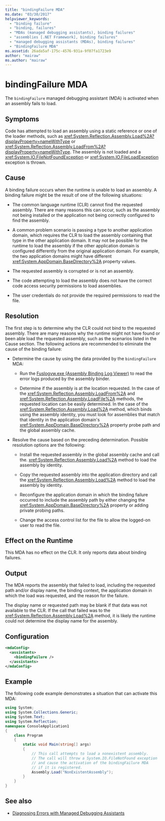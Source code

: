 ```yaml
---
title: "bindingFailure MDA"
ms.date: "03/30/2017"
helpviewer_keywords:
  - "binding failure"
  - "binding, failures"
  - "MDAs (managed debugging assistants), binding failures"
  - "assemblies [.NET Framework], binding failures"
  - "managed debugging assistants (MDAs), binding failures"
  - "BindingFailure MDA"
ms.assetid: 26ada5af-175c-4576-931a-9f07fa1723e9
author: "mairaw"
ms.author: "mairaw"
---
```

# bindingFailure MDA

The `bindingFailure` managed debugging assistant (MDA) is activated when an assembly fails to load.

## Symptoms

Code has attempted to load an assembly using a static reference or one of the loader methods, such as <xref:System.Reflection.Assembly.Load%2A?displayProperty=nameWithType> or <xref:System.Reflection.Assembly.LoadFrom%2A?displayProperty=nameWithType>. The assembly is not loaded and a <xref:System.IO.FileNotFoundException> or <xref:System.IO.FileLoadException> exception is thrown.

## Cause

A binding failure occurs when the runtime is unable to load an assembly. A binding failure might be the result of one of the following situations:

- The common language runtime (CLR) cannot find the requested assembly. There are many reasons this can occur, such as the assembly not being installed or the application not being correctly configured to find the assembly.

- A common problem scenario is passing a type to another application domain, which requires the CLR to load the assembly containing that type in the other application domain. It may not be possible for the runtime to load the assembly if the other application domain is configured differently from the original application domain. For example, the two application domains might have different <xref:System.AppDomain.BaseDirectory%2A> property values.

- The requested assembly is corrupted or is not an assembly.

- The code attempting to load the assembly does not have the correct code access security permissions to load assemblies.

- The user credentials do not provide the required permissions to read the file.

## Resolution

The first step is to determine why the CLR could not bind to the requested assembly. There are many reasons why the runtime might not have found or been able load the requested assembly, such as the scenarios listed in the Cause section. The following actions are recommended to eliminate the cause of the binding failure:

- Determine the cause by using the data provided by the `bindingFailure` MDA:

  - Run the [Fuslogvw.exe (Assembly Binding Log Viewer)](../tools/fuslogvw-exe-assembly-binding-log-viewer.md) to read the error logs produced by the assembly binder.

  - Determine if the assembly is at the location requested. In the case of the <xref:System.Reflection.Assembly.LoadFrom%2A> and <xref:System.Reflection.Assembly.LoadFile%2A> methods, the requested location can be easily determined. In the case of the <xref:System.Reflection.Assembly.Load%2A> method, which binds using the assembly identity, you must look for assemblies that match that identity in the application domain's <xref:System.AppDomain.BaseDirectory%2A> property probe path and the global assembly cache.

- Resolve the cause based on the preceding determination. Possible resolution options are the following:

  - Install the requested assembly in the global assembly cache and call the. <xref:System.Reflection.Assembly.Load%2A> method to load the assembly by identity.

  - Copy the requested assembly into the application directory and call the <xref:System.Reflection.Assembly.Load%2A> method to load the assembly by identity.

  - Reconfigure the application domain in which the binding failure occurred to include the assembly path by either changing the <xref:System.AppDomain.BaseDirectory%2A> property or adding private probing paths.

  - Change the access control list for the file to allow the logged-on user to read the file.

## Effect on the Runtime

This MDA has no effect on the CLR. It only reports data about binding failures.

## Output

The MDA reports the assembly that failed to load, including the requested path and/or display name, the binding context, the application domain in which the load was requested, and the reason for the failure.

The display name or requested path may be blank if that data was not available to the CLR. If the call that failed was to the <xref:System.Reflection.Assembly.Load%2A> method, it is likely the runtime could not determine the display name for the assembly.

## Configuration

```xml
<mdaConfig>
  <assistants>
    <bindingFailure />
  </assistants>
</mdaConfig>
```

## Example

The following code example demonstrates a situation that can activate this MDA:

```csharp
using System;
using System.Collections.Generic;
using System.Text;
using System.Reflection;
namespace ConsoleApplication1
{
    class Program
    {
        static void Main(string[] args)
        {
            // This call attempts to load a nonexistent assembly.
            // The call will throw a System.IO.FileNotFound exception
            // and cause the activation of the bindingFailure MDA
            // if it is registered.
            Assembly.Load("NonExistentAssembly");
        }
    }
}
```

## See also

- [Diagnosing Errors with Managed Debugging Assistants](diagnosing-errors-with-managed-debugging-assistants.md)
